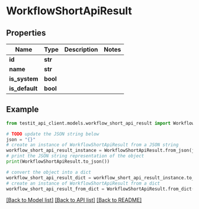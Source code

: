 # WorkflowShortApiResult


## Properties

Name | Type | Description | Notes
------------ | ------------- | ------------- | -------------
**id** | **str** |  | 
**name** | **str** |  | 
**is_system** | **bool** |  | 
**is_default** | **bool** |  | 

## Example

```python
from testit_api_client.models.workflow_short_api_result import WorkflowShortApiResult

# TODO update the JSON string below
json = "{}"
# create an instance of WorkflowShortApiResult from a JSON string
workflow_short_api_result_instance = WorkflowShortApiResult.from_json(json)
# print the JSON string representation of the object
print(WorkflowShortApiResult.to_json())

# convert the object into a dict
workflow_short_api_result_dict = workflow_short_api_result_instance.to_dict()
# create an instance of WorkflowShortApiResult from a dict
workflow_short_api_result_from_dict = WorkflowShortApiResult.from_dict(workflow_short_api_result_dict)
```
[[Back to Model list]](../README.md#documentation-for-models) [[Back to API list]](../README.md#documentation-for-api-endpoints) [[Back to README]](../README.md)


